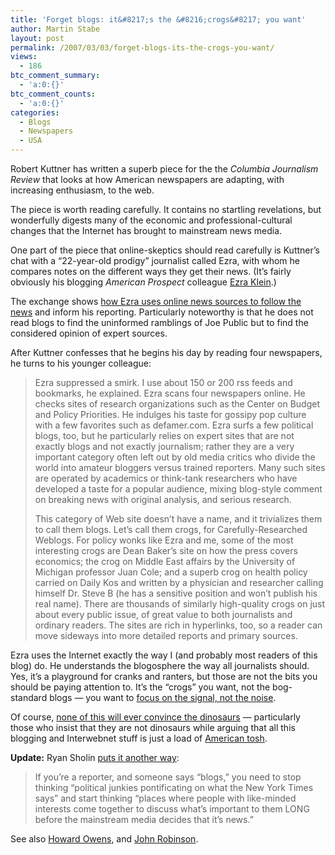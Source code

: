 ```yaml
---
title: 'Forget blogs: it&#8217;s the &#8216;crogs&#8217; you want'
author: Martin Stabe
layout: post
permalink: /2007/03/03/forget-blogs-its-the-crogs-you-want/
views:
  - 186
btc_comment_summary:
  - 'a:0:{}'
btc_comment_counts:
  - 'a:0:{}'
categories:
  - Blogs
  - Newspapers
  - USA
---
```

Robert Kuttner has written a superb piece for the the *Columbia Journalism Review* that looks at how American newspapers are adapting, with increasing enthusiasm, to the web.

The piece is worth reading carefully. It contains no startling revelations, but wonderfully digests many of the economic and professional-cultural changes that the Internet has brought to mainstream news media.

One part of the piece that online-skeptics should read carefully is Kuttner&#8217;s chat with a &#8220;22-year-old prodigy&#8221; journalist called Ezra, with whom he compares notes on the different ways they get their news. (It&#8217;s fairly obviously his blogging *American Prospect* colleague [Ezra Klein][1].)

The exchange shows [how Ezra uses online news sources to follow the news][2] and inform his reporting. Particularly noteworthy is that he does not read blogs to find the uninformed ramblings of Joe Public but to find the considered opinion of expert sources. 

After Kuttner confesses that he begins his day by reading four newspapers, he turns to his younger colleague:

> Ezra suppressed a smirk. I use about 150 or 200 rss feeds and bookmarks, he explained. Ezra scans four newspapers online. He checks sites of research organizations such as the Center on Budget and Policy Priorities. He indulges his taste for gossipy pop culture with a few favorites such as defamer.com. Ezra surfs a few political blogs, too, but he particularly relies on expert sites that are not exactly blogs and not exactly journalism; rather they are a very important category often left out by old media critics who divide the world into amateur bloggers versus trained reporters. Many such sites are operated by academics or think-tank researchers who have developed a taste for a popular audience, mixing blog-style comment on breaking news with original analysis, and serious research.
> 
> This category of Web site doesn’t have a name, and it trivializes them to call them blogs. Let’s call them crogs, for Carefully-Researched Weblogs. For policy wonks like Ezra and me, some of the most interesting crogs are Dean Baker’s site on how the press covers economics; the crog on Middle East affairs by the University of Michigan professor Juan Cole; and a superb crog on health policy carried on Daily Kos and written by a physician and researcher calling himself Dr. Steve B (he has a sensitive position and won’t publish his real name). There are thousands of similarly high-quality crogs on just about every public issue, of great value to both journalists and ordinary readers. The sites are rich in hyperlinks, too, so a reader can move sideways into more detailed reports and primary sources. 

Ezra uses the Internet exactly the way I (and probably most readers of this blog) do. He understands the blogosphere the way all journalists should. Yes, it&#8217;s a playground for cranks and ranters, but those are not the bits you should be paying attention to. It&#8217;s the &#8220;crogs&#8221; you want, not the bog-standard blogs — you want to [focus on the signal, not the noise][3].

Of course, [none of this will ever convince the dinosaurs][4] — particularly those who insist that they are not dinosaurs while arguing that all this blogging and Interwebnet stuff is just a load of [American tosh][5].

**Update:** Ryan Sholin [puts it another way][6]:

> If you’re a reporter, and someone says “blogs,” you need to stop thinking “political junkies pontificating on what the New York Times says” and start thinking “places where people with like-minded interests come together to discuss what’s important to them LONG before the mainstream media decides that it’s news.”

See also [Howard Owens][7], and [John Robinson][8].

 [1]: http://ezraklein.typepad.com/
 [2]: http://www.cjr.org/issues/2007/2/Kuttner.asp
 [3]: http://www.martinstabe.com/blog/2007/02/11/attention-journalists-focus-on-blog-signal-not-noise/
 [4]: http://www.andydickinson.net/2007/03/02/journalism-blogs-you-bunch-of-wasters-you/
 [5]: http://www.wordblog.co.uk/2007/01/17/journalism-training-must-face-up-to-rapid-change/#comment-13860
 [6]: http://www.ryansholin.com/2007/03/02/the-best-way-to-understand-blogging/
 [7]: http://www.howardowens.com/2007/blogs-are-a-lot-more-than-parasitic/
 [8]: http://blog.news-record.com/staff/jrblog/archives/2007/03/robert_niles_at.html